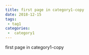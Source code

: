 ```yaml
---
title: first page in category1-copy
date: 2018-12-15
tags:
 - tag1
categories:
 -  category1
---
```


first page in category1-copy
